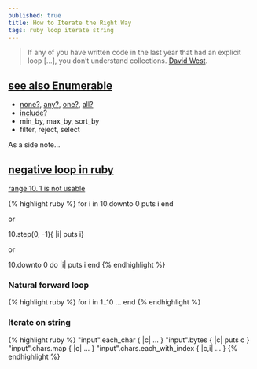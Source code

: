 ```yaml
---
published: true
title: How to Iterate the Right Way
tags: ruby loop iterate string
---
```

> If any of you have written code in the last year that had an explicit loop […], you don’t understand collections. [David West](http://jeromedalbert.com/ruby-how-to-iterate-the-right-way/).

## [see also Enumerable](http://ruby-doc.org/core-2.6.3/Enumerable.html)
- [none?](http://ruby-doc.org/core-2.6.3/Enumerable.html#method-i-none-3F), [any?](http://ruby-doc.org/core-2.6.3/Enumerable.html#method-i-any-3F), [one?](http://ruby-doc.org/core-2.6.3/Enumerable.html#method-i-one-3F),  [all?](http://ruby-doc.org/core-2.6.3/Enumerable.html#method-i-all-3F)
- [include?](http://ruby-doc.org/core-2.6.3/Enumerable.html#method-i-include-3F)
- min_by, max_by, sort_by
- filter, reject, select


As a side note... 
## [negative loop in ruby](https://stackoverflow.com/questions/8926477/how-to-write-negative-loop-in-ruby-like-fori-index-i-0-i)

[range 10..1 is not usable](https://stackoverflow.com/questions/7705141/why-doesnt-backward-for-loop-work-in-ruby-eg-for-i-in-10-1#7705159)

{% highlight ruby %}
for i in 10.downto 0
  puts i
end

or

10.step(0, -1){ |i| puts i}

or

10.downto 0 do |i|
  puts i
end
{% endhighlight %}


### Natural forward loop
{% highlight ruby %}
for i in 1..10
  ...
end
{% endhighlight %}

### Iterate on string
{% highlight ruby %}
"input".each_char { |c| ... }
"input".bytes     { |c| puts c }
"input".chars.map { |c| ... }
"input".chars.each_with_index { |c,i| ... }
{% endhighlight %}
